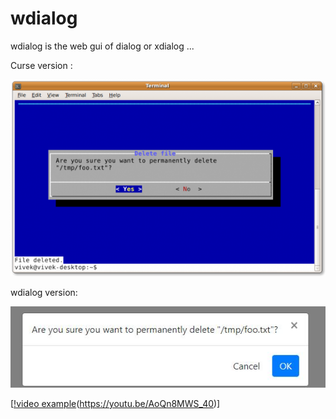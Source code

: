 # wdialog
wdialog is the web gui of dialog or xdialog ...


Curse version : 

![curse screenshot](curseyesno.png)

wdialog version: 

![screenshot](yesno.jpg)


[[!video example](https://i9.ytimg.com/vi_webp/AoQn8MWS_40/mq2.webp?sqp=CJiF2J0G-oaymwEmCMACELQB8quKqQMa8AEB-AH-CYAC0AWKAgwIABABGCQgOyh_MA8=&rs=AOn4CLBxuuk_XnJA4dFHCcVEciHcUyujNA)(https://youtu.be/AoQn8MWS_40)]


